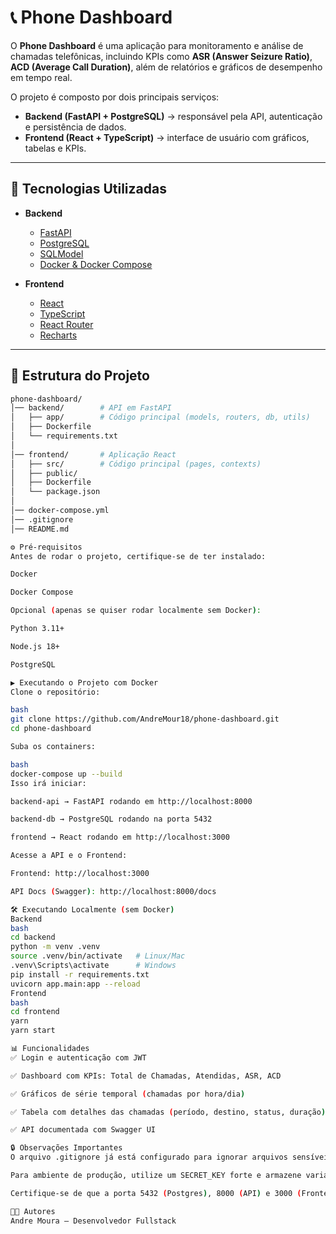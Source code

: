# 📞 Phone Dashboard

O **Phone Dashboard** é uma aplicação para monitoramento e análise de chamadas telefônicas, incluindo KPIs como **ASR (Answer Seizure Ratio)**, **ACD (Average Call Duration)**, além de relatórios e gráficos de desempenho em tempo real.

O projeto é composto por dois principais serviços:

- **Backend (FastAPI + PostgreSQL)** → responsável pela API, autenticação e persistência de dados.
- **Frontend (React + TypeScript)** → interface de usuário com gráficos, tabelas e KPIs.

---

## 🚀 Tecnologias Utilizadas

- **Backend**

  - [FastAPI](https://fastapi.tiangolo.com/)
  - [PostgreSQL](https://www.postgresql.org/)
  - [SQLModel](https://sqlmodel.tiangolo.com/)
  - [Docker & Docker Compose](https://docs.docker.com/)

- **Frontend**
  - [React](https://reactjs.org/)
  - [TypeScript](https://www.typescriptlang.org/)
  - [React Router](https://reactrouter.com/)
  - [Recharts](https://recharts.org/)

---

## 📂 Estrutura do Projeto

```bash
phone-dashboard/
│── backend/        # API em FastAPI
│   ├── app/        # Código principal (models, routers, db, utils)
│   ├── Dockerfile
│   └── requirements.txt
│
│── frontend/       # Aplicação React
│   ├── src/        # Código principal (pages, contexts)
│   ├── public/
│   ├── Dockerfile
│   └── package.json
│
│── docker-compose.yml
│── .gitignore
│── README.md

⚙️ Pré-requisitos
Antes de rodar o projeto, certifique-se de ter instalado:

Docker

Docker Compose

Opcional (apenas se quiser rodar localmente sem Docker):

Python 3.11+

Node.js 18+

PostgreSQL

▶️ Executando o Projeto com Docker
Clone o repositório:

bash
git clone https://github.com/AndreMour18/phone-dashboard.git
cd phone-dashboard

Suba os containers:

bash
docker-compose up --build
Isso irá iniciar:

backend-api → FastAPI rodando em http://localhost:8000

backend-db → PostgreSQL rodando na porta 5432

frontend → React rodando em http://localhost:3000

Acesse a API e o Frontend:

Frontend: http://localhost:3000

API Docs (Swagger): http://localhost:8000/docs

🛠️ Executando Localmente (sem Docker)
Backend
bash
cd backend
python -m venv .venv
source .venv/bin/activate   # Linux/Mac
.venv\Scripts\activate      # Windows
pip install -r requirements.txt
uvicorn app.main:app --reload
Frontend
bash
cd frontend
yarn
yarn start

📊 Funcionalidades
✅ Login e autenticação com JWT

✅ Dashboard com KPIs: Total de Chamadas, Atendidas, ASR, ACD

✅ Gráficos de série temporal (chamadas por hora/dia)

✅ Tabela com detalhes das chamadas (período, destino, status, duração)

✅ API documentada com Swagger UI

🔒 Observações Importantes
O arquivo .gitignore já está configurado para ignorar arquivos sensíveis (como, cache do Python e node_modules).

Para ambiente de produção, utilize um SECRET_KEY forte e armazene variáveis sensíveis em um cofre de segredos (ex: AWS Secrets Manager).

Certifique-se de que a porta 5432 (Postgres), 8000 (API) e 3000 (Frontend) estejam livres.

👨‍💻 Autores
Andre Moura – Desenvolvedor Fullstack
```
